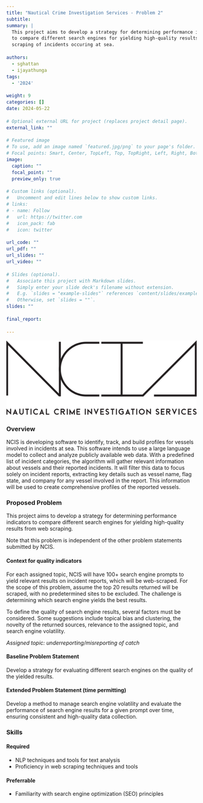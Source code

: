 ```yaml
---
title: "Nautical Crime Investigation Services - Problem 2"
subtitle:
summary: |
  This project aims to develop a strategy for determining performance indicators
  to compare different search engines for yielding high-quality results from web
  scraping of incidents occuring at sea.

authors:
  - sghattan
  - ijayathunga
tags:
  - '2024'

weight: 9
categories: []
date: 2024-05-22

# Optional external URL for project (replaces project detail page).
external_link: ""

# Featured image
# To use, add an image named `featured.jpg/png` to your page's folder.
# Focal points: Smart, Center, TopLeft, Top, TopRight, Left, Right, BottomLeft, Bottom, BottomRight.
image:
  caption: ""
  focal_point: ""
  preview_only: true

# Custom links (optional).
#   Uncomment and edit lines below to show custom links.
# links:
# - name: Follow
#   url: https://twitter.com
#   icon_pack: fab
#   icon: twitter

url_code: ""
url_pdf: ""
url_slides: ""
url_video: ""

# Slides (optional).
#   Associate this project with Markdown slides.
#   Simply enter your slide deck's filename without extension.
#   E.g. `slides = "example-slides"` references `content/slides/example-slides.md`.
#   Otherwise, set `slides = ""`.
slides: ""

final_report:

---
```

![](NCISLogo.svg)

### Overview
NCIS is developing software to identify, track, and build profiles for vessels
involved in incidents at sea. This software intends to use a large language
model to collect and analyze publicly available web data. With a predefined
list of incident categories, the algorithm will gather relevant information
about vessels and their reported incidents. It will filter this data to focus
solely on incident reports, extracting key details such as vessel name, flag
state, and company for any vessel involved in the report. This information will
be used to create comprehensive profiles of the reported vessels.

### Proposed Problem
This project aims to develop a strategy for determining performance indicators
to compare different search engines for yielding high-quality results from web
scraping.

Note that this problem is independent of the other problem statements submitted
by NCIS.


#### Context for quality indicators
For each assigned topic, NCIS will have 100+ search engine prompts to yield
relevant results on incident reports, which will be web-scraped. For the scope
of this problem, assume the top 20 results returned will be scraped, with no
predetermined sites to be excluded. The challenge is determining which search
engine yields the best results. 

To define the quality of search engine results, several factors must be
considered. Some suggestions include topical bias and clustering, the novelty
of the returned sources, relevance to the assigned topic, and search engine
volatility. 

_Assigned topic: underreporting/misreporting of catch_

#### Baseline Problem Statement
Develop a strategy for evaluating different search engines on the quality of
the yielded results. 

#### Extended Problem Statement (time permitting)
Develop a method to manage search engine volatility and evaluate the
performance of search engine results for a given prompt over time, ensuring
consistent and high-quality data collection.

### Skills
#### Required
 * NLP techniques and tools for text analysis
 * Proficiency in web scraping techniques and tools
#### Preferrable
 * Familiarity with search engine optimization (SEO) principles
